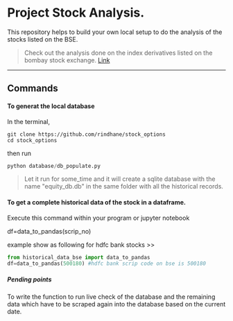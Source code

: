 # Project Stock Analysis. 
This repository helps to build your own local setup to do the analysis of the stocks listed on the BSE. 

> Check out the analysis done on the index derivatives listed on the bombay stock exchange. [Link](https://github.com/rindhane/stock_options/blob/master/derivatives/Derivative%20Analysis.ipynb)  


***

## Commands

#### To generat the local database

In the terminal,

```
git clone https://github.com/rindhane/stock_options
cd stock_options
``` 

then run 

```python 
python database/db_populate.py
```

> Let it run for some_time and it will create a sqlite database with the name "equity_db.db" in the same folder with all the historical records.


#### To get a complete historical data of the stock in a dataframe. 

Execute this command within your program or jupyter notebook

df=data_to_pandas(scrip_no)

example show as following for hdfc bank stocks >>

```python
from historical_data_bse import data_to_pandas
df=data_to_pandas(500180) #hdfc bank scrip code on bse is 500180
```

##### Pending points 
To write the function to run live check of the database and the remaining data which have to be scraped again into the database based on the current date.